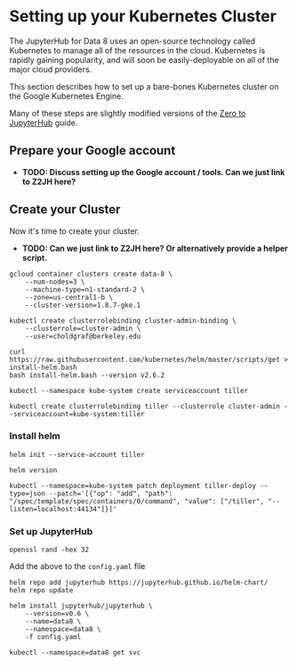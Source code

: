 # Setting up your Kubernetes Cluster

The JupyterHub for Data 8 uses an open-source technology called Kubernetes
to manage all of the resources in the cloud. Kubernetes is rapidly gaining
popularity, and will soon be easily-deployable
on all of the major cloud providers.

This section describes how to set up a bare-bones Kubernetes cluster on
the Google Kubernetes Engine.

Many of these steps are slightly modified versions of the [Zero to JupyterHub](https://z2jh.jupyter.org) guide.

## Prepare your Google account

* **TODO: Discuss setting up the Google account / tools. Can we just link to Z2JH here?**

## Create your Cluster

Now it's time to create your cluster.

* **TODO: Can we just link to Z2JH here? Or alternatively provide a helper script.**

```
gcloud container clusters create data-8 \
    --num-nodes=3 \
    --machine-type=n1-standard-2 \
    --zone=us-central1-b \
    --cluster-version=1.8.7-gke.1
```

```
kubectl create clusterrolebinding cluster-admin-binding \
    --clusterrole=cluster-admin \
    --user=choldgraf@berkeley.edu
```


```
curl https://raw.githubusercontent.com/kubernetes/helm/master/scripts/get > install-helm.bash
bash install-helm.bash --version v2.6.2
```

```
kubectl --namespace kube-system create serviceaccount tiller
```

```
kubectl create clusterrolebinding tiller --clusterrole cluster-admin --serviceaccount=kube-system:tiller
```

### Install helm

```
helm init --service-account tiller
```

```
helm version
```

```
kubectl --namespace=kube-system patch deployment tiller-deploy --type=json --patch='[{"op": "add", "path": "/spec/template/spec/containers/0/command", "value": ["/tiller", "--listen=localhost:44134"]}]'
```


### Set up JupyterHub

```
openssl rand -hex 32
```

Add the above to the `config.yaml` file

```
helm repo add jupyterhub https://jupyterhub.github.io/helm-chart/
helm repo update
```

```
helm install jupyterhub/jupyterhub \
    --version=v0.6 \
    --name=data8 \
    --namespace=data8 \
    -f config.yaml
```


```
kubectl --namespace=data8 get svc
```

